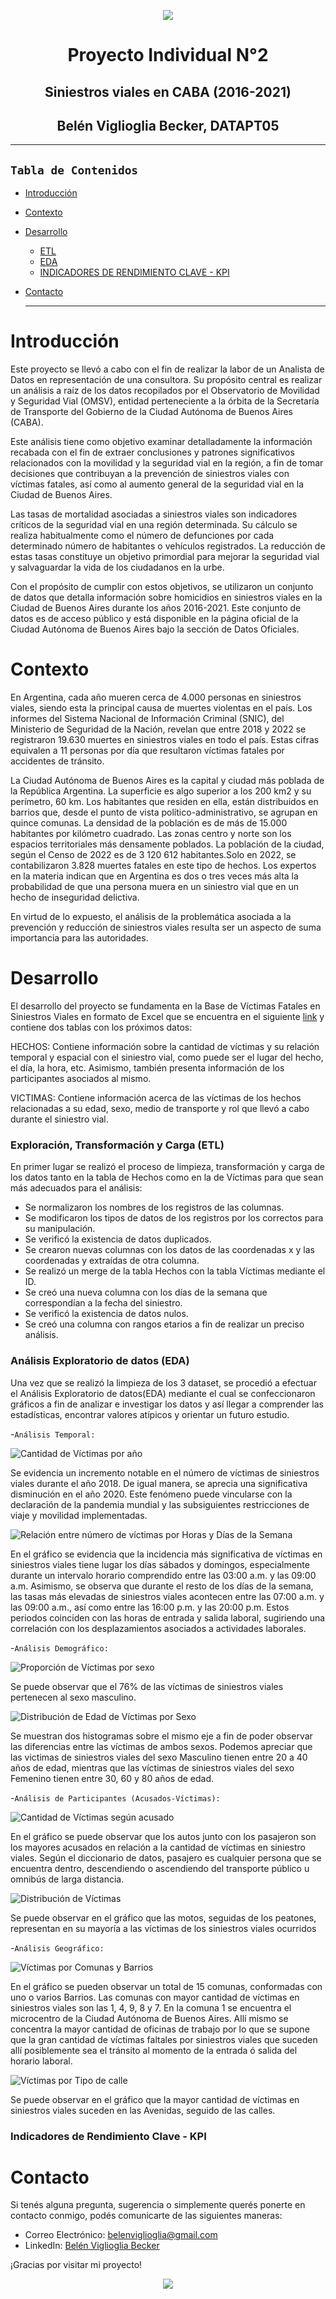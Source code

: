 <p align="center"><img src="https://i.postimg.cc/s2XXyBdL/bbx-635815922-seguridad-vial.jpg"></p>


<h1 align='center'> Proyecto Individual N°2</h1>

<h2 align='center'> Siniestros viales en CABA (2016-2021)</h2>

<h2 align='center'>Belén Viglioglia Becker, DATAPT05</h2>

---
## **`Tabla de Contenidos`**

- [Introducción](#introducción)
- [Contexto](#contexto)
- [Desarrollo](#desarrollo)
    - [ETL](#exploración-transformación-y-carga-etl)
    - [EDA](#análisis-exploratorio-eda)
    - [INDICADORES DE RENDIMIENTO CLAVE - KPI](#indicadores-de-rendimiento-clave-KPI)
- [Contacto](#contacto)


    ---

# Introducción

Este proyecto se llevó a cabo con el fin de realizar la labor de un Analista de Datos en representación de una consultora. Su propósito central es realizar un análisis a raíz de los datos recopilados por el Observatorio de Movilidad y Seguridad Vial (OMSV), entidad perteneciente a la órbita de la Secretaría de Transporte del Gobierno de la Ciudad Autónoma de Buenos Aires (CABA).

Este análisis tiene como objetivo examinar detalladamente la información recabada con el fin de extraer conclusiones y patrones significativos relacionados con la movilidad y la seguridad vial en la región, a fin de tomar decisiones que contribuyan a la prevención de siniestros viales con víctimas fatales, así como al aumento general de la seguridad vial en la Ciudad de Buenos Aires.

Las tasas de mortalidad asociadas a siniestros viales son indicadores críticos de la seguridad vial en una región determinada. Su cálculo se realiza habitualmente como el número de defunciones por cada determinado número de habitantes o vehículos registrados. La reducción de estas tasas constituye un objetivo primordial para mejorar la seguridad vial y salvaguardar la vida de los ciudadanos en la urbe.

Con el propósito de cumplir con estos objetivos, se utilizaron un conjunto de datos que detalla información sobre homicidios en siniestros viales en la Ciudad de Buenos Aires durante los años 2016-2021. Este conjunto de datos es de acceso público y está disponible en la página oficial de la Ciudad Autónoma de Buenos Aires bajo la sección de Datos Oficiales.

# Contexto

En Argentina, cada año mueren cerca de 4.000 personas en siniestros viales, siendo esta la principal causa de muertes violentas en el país. Los informes del Sistema Nacional de Información Criminal (SNIC), del Ministerio de Seguridad de la Nación, revelan que entre 2018 y 2022 se registraron 19.630 muertes en siniestros viales en todo el país. Estas cifras equivalen a 11 personas por día que resultaron víctimas fatales por accidentes de tránsito.

La Ciudad Autónoma de Buenos Aires es la capital y ciudad más poblada de la República Argentina. La superficie es algo superior a los 200 km2 y su perímetro, 60 km. Los habitantes que residen en ella, están distribuidos en barrios que, desde el punto de vista político-administrativo, se agrupan en quince comunas. La densidad de la población es de más de 15.000 habitantes por kilómetro cuadrado. Las zonas centro y norte son los espacios territoriales más densamente poblados. La población de la ciudad, según el Censo de 2022 es de 3 120 612 habitantes.Solo en 2022, se contabilizaron 3.828 muertes fatales en este tipo de hechos. Los expertos en la materia indican que en Argentina es dos o tres veces más alta la probabilidad de que una persona muera en un siniestro vial que en un hecho de inseguridad delictiva.

En virtud de lo expuesto, el análisis de la problemática asociada a la prevención y reducción de siniestros viales resulta ser un aspecto de suma importancia para las autoridades.

# Desarrollo

El desarrollo del proyecto se fundamenta en la Base de Víctimas Fatales en Siniestros Viales en formato de Excel que se encuentra en el siguiente [link](https://data.buenosaires.gob.ar/dataset/victimas-siniestros-viales) y contiene dos tablas con los próximos datos:

HECHOS: Contiene información sobre la cantidad de víctimas y su relación temporal y espacial con el siniestro vial, como puede ser el lugar del hecho, el día, la hora, etc. Asimismo, también presenta información de los  participantes asociados al mismo.

VICTIMAS: Contiene información acerca de las víctimas de los hechos relacionadas a su edad, sexo, medio de transporte y rol que llevó a cabo durante el siniestro vial. 

### Exploración, Transformación y Carga (ETL)

En primer lugar se realizó el proceso de limpieza, transformación y carga de los datos tanto en la tabla de Hechos como en la de Víctimas para que sean más adecuados para el análisis:

- Se normalizaron los nombres de los registros de las columnas.
- Se modificaron los tipos de datos de los registros por los correctos para su manipulación.
- Se verificó la existencia de datos duplicados.
- Se crearon nuevas columnas con los datos de las coordenadas x y las coordenadas y extraídas de otra columna.
- Se realizó un merge de la tabla Hechos con la tabla Víctimas mediante el ID.
- Se creó una nueva columna con los días de la semana que correspondían a la fecha del siniestro.
- Se verificó la existencia de datos nulos.
- Se creó una columna con rangos etarios a fin de realizar un preciso análisis.


### Análisis Exploratorio de datos (EDA)

Una vez que se realizó la limpieza de los 3 dataset, se procedió a efectuar el Análisis Exploratorio de datos(EDA) mediante el cual se confeccionaron gráficos a fin de analizar e investigar los datos y así llegar a comprender las estadísticas, encontrar valores atípicos y orientar un futuro estudio.


-`Análisis Temporal:`

![Cantidad de Víctimas por año](https://i.postimg.cc/J7JNHhtg/cantidad-victimas-por-a-o.png)

Se evidencia un incremento notable en el número de víctimas de siniestros viales durante el año 2018. De igual manera, se aprecia una significativa disminución en el año 2020. Este fenómeno puede vincularse con la declaración de la pandemia mundial y las subsiguientes restricciones de viaje y movilidad implementadas.

![Relación entre número de víctimas por Horas y Días de la Semana](https://i.postimg.cc/8crtjd9n/victimas-por-hora-y-dia.png)


En el gráfico se evidencia que la incidencia más significativa de víctimas en siniestros viales tiene lugar los días sábados y domingos, especialmente durante un intervalo horario comprendido entre las 03:00 a.m. y las 09:00 a.m. Asimismo, se observa que durante el resto de los días de la semana, las tasas más elevadas de siniestros viales acontecen entre las 07:00 a.m. y las 09:00 a.m., así como entre las 16:00 p.m. y las 20:00 p.m. Estos periodos coinciden con las horas de entrada y salida laboral, sugiriendo una correlación con los desplazamientos asociados a actividades laborales.


-`Análisis Demográfico:`

![Proporción de Víctimas por sexo](https://i.postimg.cc/0yfQLTjc/victimas-por-sexo.png)

Se puede observar que el 76% de las víctimas de siniestros viales pertenecen al sexo masculino.

![Distribución de Edad de Víctimas por Sexo](https://i.postimg.cc/SQCmBBtC/distribucion-de-edad.png)

Se muestran dos histogramas sobre el mismo eje a fin de poder observar las diferencias entre las víctimas de ambos sexos.
Podemos apreciar que las victimas de siniestros viales del sexo Masculino tienen entre 20 a 40 años de edad, mientras que las víctimas de siniestros viales del sexo Femenino tienen entre 30, 60 y 80 años de edad.


-`Análisis de Participantes (Acusados-Víctimas):`

![Cantidad de Víctimas según acusado](https://i.postimg.cc/ydKLkSsV/victimas-segun-acusado.png)

En el gráfico se puede observar que los autos junto con los pasajeron son los mayores acusados en relación a la cantidad de víctimas en siniestro viales. Según el diccionario de datos, pasajero es cualquier persona que se encuentra dentro, descendiendo o ascendiendo del transporte público u omnibús de larga distancia.

![Distribución de Víctimas](https://i.postimg.cc/0ywRL3fh/distribuci-n-de-victimas.png)

Se puede observar en el gráfico que las motos, seguidas de los peatones, representan en su mayoría a las víctimas de los siniestros viales ocurridos 


-`Análisis Geográfico:`

![Víctimas por Comunas y Barrios](https://i.postimg.cc/HxP6WWWz/victimas-por-comunas.png)

En el gráfico se pueden observar un total de 15 comunas, conformadas con uno o varios Barrios. Las comunas con mayor cantidad de víctimas en siniestros viales son las 1, 4, 9, 8 y 7.
En la comuna 1 se encuentra el microcentro de la Ciudad Autónoma de Buenos Aires. Allí mismo se concentra la mayor cantidad de oficinas de trabajo por lo que se supone que la gran cantidad de víctimas faltales por siniestros viales que suceden allí posiblemente sea el tránsito al momento de la entrada ó salida del horario laboral.

![Víctimas por Tipo de calle](https://i.postimg.cc/PfY6nHsW/victimas-por-tipo-de-calle.png)

Se puede observar en el gráfico que la mayor cantidad de víctimas en siniestros viales suceden en las Avenidas, seguido de las calles. 


### Indicadores de Rendimiento Clave - KPI




# <a name="Contacto">Contacto</a>

Si tenés alguna pregunta, sugerencia o simplemente querés ponerte en contacto conmigo, podés comunicarte de las siguientes maneras:

- Correo Electrónico: [belenviglioglia@gmail.com](mailto:belenviglioglia@gmail.com)
- LinkedIn: [Belén Viglioglia Becker](https://www.linkedin.com/in/belen-viglioglia-becker/)


¡Gracias por visitar mi proyecto!


<p align="center"><img src="https://i.postimg.cc/43V7yDtN/descarga.png"></p>
